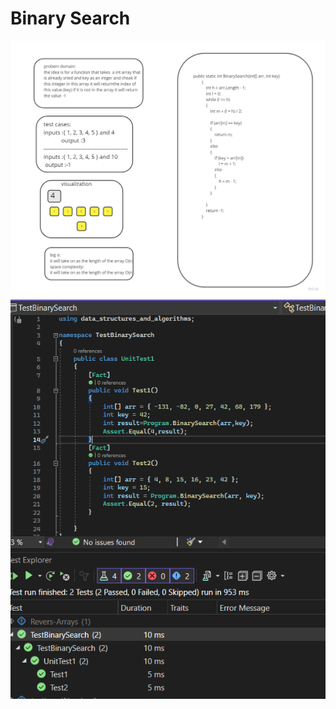 # Binary Search
![white](https://github.com/abdarahman-shaheen/data-structures-and-algorithms/blob/master/data-structures-and-algorithms/Code-Challenge-3/BinarySearch.jpg)
![test](https://github.com/abdarahman-shaheen/data-structures-and-algorithms/blob/master/data-structures-and-algorithms/Code-Challenge-3/Test-BinarySearch.png)
